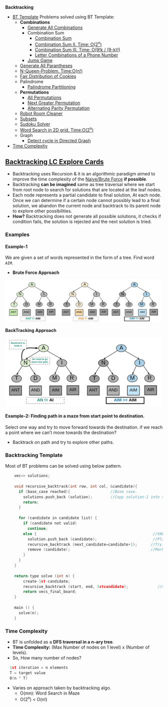 **Backtracking**
- [BT Template](#tem) Problems solved using BT Template:
  - **Combinations**
    - [Generate All Combinations](/DS_Questions/Questions/Permutation_Combination/Combinations)
    - Combination Sum
      - [Combination Sum](/DS_Questions/Questions/Permutation_Combination/Combinations/Combination_sum/)
      - [Combination Sum II. Time: O(2<sup>n</sup>)](/DS_Questions/Questions/Permutation_Combination/Combinations/combination_sum_2)
      - [Combination Sum III. Time: O(9!k / (9-k)!)](/DS_Questions/Questions/Permutation_Combination/Combinations/combination_sum_3.md)
      - [Letter Combinations of a Phone Number](/DS_Questions/Questions/Permutation_Combination/Combinations/Letter_Combinations_of_a_Phone_Number/)
    - [Jump Game](/DS_Questions/Questions/vectors_arrays/Find_Search_Count/Find/Unsorted/Jump_Game_1.md)
  - [Generate All Parantheses](/DS_Questions/Questions/Strings/parantheses/Generate_All_Parantheses.md)
  - [N-Queen-Problem. Time:O(n!)](/DS_Questions/Questions/vectors_arrays/2d-grid/N-Queens)
  - [Fair Distribution of Cookies](DS_Questions/Questions/vectors_arrays/Find_Search_Count/Find/Unsorted/Minimum/Fair_Distribution_of_Cookies.md)
  - Palindrome
    - [Palindrome Partitioning](/DS_Questions/Questions/Strings/SubString_SubSequence/SubString_SubArray/Palindrome_Partitioning.md)
  - **Permutations**
    - [All Permutations](/DS_Questions/Questions/Permutation_Combination/Permutations/All_permutations.md)
    - [Next Greater Permutation](/DS_Questions/Questions/Permutation_Combination/Permutations/Next_Greater_Permutation.md)
    - [Alternating Parity Permutation](/DS_Questions/Questions/Permutation_Combination/Permutations/alternating-parity-permutation.md)
  - [Robot Room Cleaner](/DS_Questions/Questions/vectors_arrays/2d-grid/Robot_Room_Cleaner/)
  - [Subsets](/DS_Questions/Questions/vectors_arrays/Order_Arrangment/Find_All_Subsets.md)
  - [Sudoku Solver](/DS_Questions/Questions/vectors_arrays/2d-grid/Sudoku_Solver)
  - [Word Search in 2D grid. Time:O(2<sup>n</sup>)](/DS_Questions/Questions/vectors_arrays/2d-grid/Word_Search_in_2D_Matrix/Word_Search_in_2D_Matrix.md)
  - Graph
    - [Detect cycle in Directed Graph](/DS_Questions/Questions/Graphs/Find/Directed_Graph/detect_cycle_in_directed_graph.md)
- [Time Complexity](#t)

## [Backtracking LC Explore Cards](https://leetcode.com/explore/learn/card/recursion-ii/472/backtracking/2654/)
- Backtracking uses Recursion & it is an algorithmic paradigm aimed to improve the time complexity of the [Naive/Brute Force](..) **if possible**.
- Backtracking **can be imagined** same as tree traversal where we start from root node to search for solutions that are located at the leaf nodes.
- Each node represents a partial candidate to final solution, At each node. Once we can determine if a certain node cannot possibly lead to a final solution, we abandon the current node and backtrack to its parent node to explore other possibilities.
- **How?** Backtracking does not generate all possible solutions, it checks if condition fails, the solution is rejected and the next solution is tried.

### Examples
#### Example-1
We are given a set of words represented in the form of a tree. Find word `AIM`.
- **Brute Force Approach**

<img src=backtracking.jpeg width=500></img>

**BackTracking Approach**

<img src=backtracking1.jpeg width=500></img>

#### Example-2: Finding path in a maze from start point to destination.
Select one way and try to move forward towards the destination. if we reach a point where we can’t move towards the destination?
  - Backtrack on path and try to explore other paths.

<a name=tem></a>
### Backtracking Template
Most of BT problems can be solved using below pattern.
```c
    vec<> solutions;
    
    void recursive_backtrack(int row, int col, &candidate){
      if (base_case reached){                  //Base case.
        solutions.push_back (solution);        //Copy solution-1 into solutions vector
        return;
      }
      
      for (candidate in candidate list) {
        if (candidate not valid)
          continue;
        else {                                                    //VALID candidate
          solution.push_back (candidate);                         //Place this candidate on 1 solution
          recursive_backtrack (next_candidate=candidate+1);      //Try next candidate
          remove (candidate);                                    //Mark this as unvisited, Unflag this node.
        }
      }
    }
    
    return-type solve (int n) {
        create-1st-candidate;
        recursive_backtrack (start, end, 1stcandidate);             //Start from row=0,col=0
        return vecs_final_board;
    }
    
    main () {
      solve(n);
    }
```

<a name=t></a>
### Time Complexity
- BT is unfolded as a **DFS traversal in a n-ary tree**.
- **Time Complexity:** (Max Number of nodes on 1 level) x (Number of levels).
- So, How many number of nodes?
```c
  1st iteration = n elements
  T = target value
  O(n ^ T)
```
- Varies on approach taken by backtracking algo.
  - O(mn): Word Search in Maze
  - O(2<sup>n</sup>) < O(n!)
